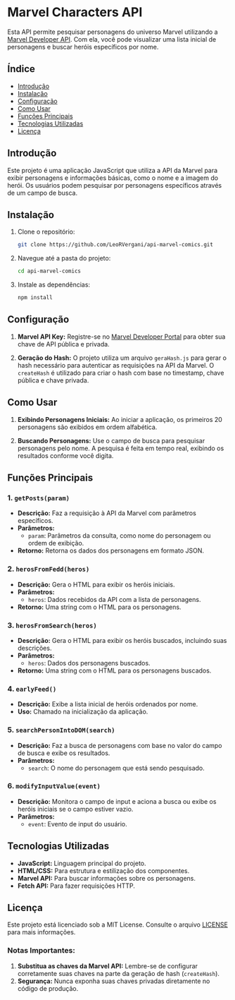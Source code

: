 # Marvel Characters API

Esta API permite pesquisar personagens do universo Marvel utilizando a [Marvel Developer API](https://developer.marvel.com/). Com ela, você pode visualizar uma lista inicial de personagens e buscar heróis específicos por nome.

## Índice

- [Introdução](#introdução)
- [Instalação](#instalação)
- [Configuração](#configuração)
- [Como Usar](#como-usar)
- [Funções Principais](#funções-principais)
- [Tecnologias Utilizadas](#tecnologias-utilizadas)
- [Licença](#licença)

## Introdução

Este projeto é uma aplicação JavaScript que utiliza a API da Marvel para exibir personagens e informações básicas, como o nome e a imagem do herói. Os usuários podem pesquisar por personagens específicos através de um campo de busca.

## Instalação

1. Clone o repositório:

   ```bash
   git clone https://github.com/LeoRVergani/api-marvel-comics.git
   ```

2. Navegue até a pasta do projeto:

   ```bash
   cd api-marvel-comics
   ```

3. Instale as dependências:

   ```bash
   npm install
   ```

## Configuração

1. **Marvel API Key:** Registre-se no [Marvel Developer Portal](https://developer.marvel.com/) para obter sua chave de API pública e privada.
   
2. **Geração do Hash:** O projeto utiliza um arquivo `geraHash.js` para gerar o hash necessário para autenticar as requisições na API da Marvel. O `createHash` é utilizado para criar o hash com base no timestamp, chave pública e chave privada.

## Como Usar

1. **Exibindo Personagens Iniciais:** Ao iniciar a aplicação, os primeiros 20 personagens são exibidos em ordem alfabética.

2. **Buscando Personagens:** Use o campo de busca para pesquisar personagens pelo nome. A pesquisa é feita em tempo real, exibindo os resultados conforme você digita.

## Funções Principais

### 1. `getPosts(param)`

- **Descrição:** Faz a requisição à API da Marvel com parâmetros específicos.
- **Parâmetros:**
  - `param`: Parâmetros da consulta, como nome do personagem ou ordem de exibição.
- **Retorno:** Retorna os dados dos personagens em formato JSON.

### 2. `herosFromFedd(heros)`

- **Descrição:** Gera o HTML para exibir os heróis iniciais.
- **Parâmetros:**
  - `heros`: Dados recebidos da API com a lista de personagens.
- **Retorno:** Uma string com o HTML para os personagens.

### 3. `herosFromSearch(heros)`

- **Descrição:** Gera o HTML para exibir os heróis buscados, incluindo suas descrições.
- **Parâmetros:**
  - `heros`: Dados dos personagens buscados.
- **Retorno:** Uma string com o HTML para os personagens buscados.

### 4. `earlyFeed()`

- **Descrição:** Exibe a lista inicial de heróis ordenados por nome.
- **Uso:** Chamado na inicialização da aplicação.

### 5. `searchPersonIntoDOM(search)`

- **Descrição:** Faz a busca de personagens com base no valor do campo de busca e exibe os resultados.
- **Parâmetros:**
  - `search`: O nome do personagem que está sendo pesquisado.

### 6. `modifyInputValue(event)`

- **Descrição:** Monitora o campo de input e aciona a busca ou exibe os heróis iniciais se o campo estiver vazio.
- **Parâmetros:**
  - `event`: Evento de input do usuário.

## Tecnologias Utilizadas

- **JavaScript:** Linguagem principal do projeto.
- **HTML/CSS:** Para estrutura e estilização dos componentes.
- **Marvel API:** Para buscar informações sobre os personagens.
- **Fetch API:** Para fazer requisições HTTP.

## Licença

Este projeto está licenciado sob a MIT License. Consulte o arquivo [LICENSE](LICENSE) para mais informações.

### Notas Importantes:
1. **Substitua as chaves da Marvel API:** Lembre-se de configurar corretamente suas chaves na parte da geração de hash (`createHash`).
2. **Segurança:** Nunca exponha suas chaves privadas diretamente no código de produção.
